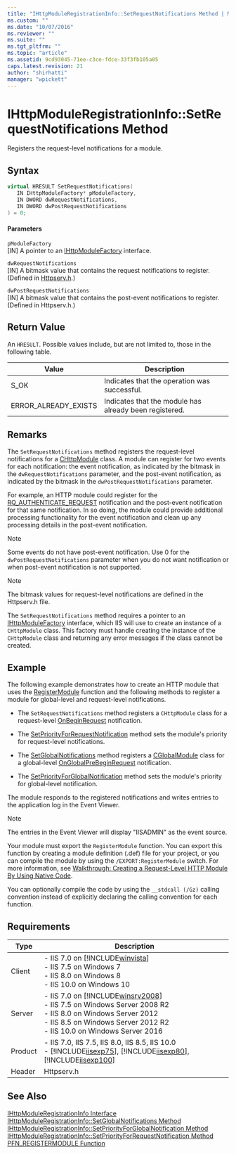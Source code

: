 ```yaml
---
title: "IHttpModuleRegistrationInfo::SetRequestNotifications Method | Microsoft Docs"
ms.custom: ""
ms.date: "10/07/2016"
ms.reviewer: ""
ms.suite: ""
ms.tgt_pltfrm: ""
ms.topic: "article"
ms.assetid: 9cd93045-71ee-c3ce-fdce-33f3fb105a05
caps.latest.revision: 21
author: "shirhatti"
manager: "wpickett"
---
```

# IHttpModuleRegistrationInfo::SetRequestNotifications Method
Registers the request-level notifications for a module.  
  
## Syntax  
  
```cpp  
virtual HRESULT SetRequestNotifications(  
   IN IHttpModuleFactory* pModuleFactory,  
   IN DWORD dwRequestNotifications,  
   IN DWORD dwPostRequestNotifications  
) = 0;  
```  
  
#### Parameters  
 `pModuleFactory`  
 [IN] A pointer to an [IHttpModuleFactory](../../web-development-reference\native-code-api-reference/ihttpmodulefactory-interface.md) interface.  
  
 `dwRequestNotifications`  
 [IN] A bitmask value that contains the request notifications to register. (Defined in [Httpserv.h](../../web-development-reference\native-code-api-reference/request-processing-constants.md).)  
  
 `dwPostRequestNotifications`  
 [IN] A bitmask value that contains the post-event notifications to register. (Defined in Httpserv.h.)  
  
## Return Value  
 An `HRESULT`. Possible values include, but are not limited to, those in the following table.  
  
|Value|Description|  
|-----------|-----------------|  
|S_OK|Indicates that the operation was successful.|  
|ERROR_ALREADY_EXISTS|Indicates that the module has already been registered.|  
  
## Remarks  
 The `SetRequestNotifications` method registers the request-level notifications for a [CHttpModule](../../web-development-reference\native-code-api-reference/chttpmodule-class.md) class. A module can register for two events for each notification: the event notification, as indicated by the bitmask in the `dwRequestNotifications` parameter, and the post-event notification, as indicated by the bitmask in the `dwPostRequestNotifications` parameter.  
  
 For example, an HTTP module could register for the [RQ_AUTHENTICATE_REQUEST](../../web-development-reference\native-code-api-reference/request-processing-constants.md) notification and the post-event notification for that same notification. In so doing, the module could provide additional processing functionality for the event notification and clean up any processing details in the post-event notification.  
  
> [!NOTE]
>  Some events do not have post-event notification. Use 0 for the `dwPostRequestNotifications` parameter when you do not want notification or when post-event notification is not supported.  
  
> [!NOTE]
>  The bitmask values for request-level notifications are defined in the Httpserv.h file.  
  
 The `SetRequestNotifications` method requires a pointer to an [IHttpModuleFactory](../../web-development-reference\native-code-api-reference/ihttpmodulefactory-interface.md) interface, which IIS will use to create an instance of a `CHttpModule` class. This factory must handle creating the instance of the `CHttpModule` class and returning any error messages if the class cannot be created.  
  
## Example  
 The following example demonstrates how to create an HTTP module that uses the [RegisterModule](../../web-development-reference\native-code-api-reference/pfn-registermodule-function.md) function and the following methods to register a module for global-level and request-level notifications.  
  
-   The `SetRequestNotifications` method registers a `CHttpModule` class for a request-level [OnBeginRequest](../../web-development-reference\native-code-api-reference/chttpmodule-onbeginrequest-method.md) notification.  
  
-   The [SetPriorityForRequestNotification](../../web-development-reference\native-code-api-reference/ihttpmoduleregistrationinfo-setpriorityforrequestnotification-method.md) method sets the module's priority for request-level notifications.  
  
-   The [SetGlobalNotifications](../../web-development-reference\native-code-api-reference/ihttpmoduleregistrationinfo-setglobalnotifications-method.md) method registers a [CGlobalModule](../../web-development-reference\native-code-api-reference/cglobalmodule-class.md) class for a global-level [OnGlobalPreBeginRequest](../../web-development-reference\native-code-api-reference/cglobalmodule-onglobalprebeginrequest-method.md) notification.  
  
-   The [SetPriorityForGlobalNotification](../../web-development-reference\native-code-api-reference/ihttpmoduleregistrationinfo-setpriorityforglobalnotification-method.md) method sets the module's priority for global-level notification.  
  
 The module responds to the registered notifications and writes entries to the application log in the Event Viewer.  
  
> [!NOTE]
>  The entries in the Event Viewer will display "IISADMIN" as the event source.  
  
<!-- TODO: review snippet reference  [!CODE [IHttpModuleRegistrationInfoSetRequestNotifications#1](IHttpModuleRegistrationInfoSetRequestNotifications#1)]  -->  
  
 Your module must export the `RegisterModule` function. You can export this function by creating a module definition (.def) file for your project, or you can compile the module by using the `/EXPORT:RegisterModule` switch. For more information, see [Walkthrough: Creating a Request-Level HTTP Module By Using Native Code](../../web-development-reference\native-code-development-overview\walkthrough-creating-a-request-level-http-module-by-using-native-code.md).  
  
 You can optionally compile the code by using the `__stdcall (/Gz)` calling convention instead of explicitly declaring the calling convention for each function.  
  
## Requirements  
  
|Type|Description|  
|----------|-----------------|  
|Client|-   IIS 7.0 on [!INCLUDE[winvista](../../wmi-provider/includes/winvista-md.md)]<br />-   IIS 7.5 on Windows 7<br />-   IIS 8.0 on Windows 8<br />-   IIS 10.0 on Windows 10|  
|Server|-   IIS 7.0 on [!INCLUDE[winsrv2008](../../wmi-provider/includes/winsrv2008-md.md)]<br />-   IIS 7.5 on Windows Server 2008 R2<br />-   IIS 8.0 on Windows Server 2012<br />-   IIS 8.5 on Windows Server 2012 R2<br />-   IIS 10.0 on Windows Server 2016|  
|Product|-   IIS 7.0, IIS 7.5, IIS 8.0, IIS 8.5, IIS 10.0<br />-   [!INCLUDE[iisexp75](../../web-development-reference/native-code-api-reference/includes/iisexp75-md.md)], [!INCLUDE[iisexp80](../../web-development-reference/native-code-api-reference/includes/iisexp80-md.md)], [!INCLUDE[iisexp100](../../web-development-reference/native-code-api-reference/includes/iisexp100-md.md)]|  
|Header|Httpserv.h|  
  
## See Also  
 [IHttpModuleRegistrationInfo Interface](../../web-development-reference\native-code-api-reference/ihttpmoduleregistrationinfo-interface.md)   
 [IHttpModuleRegistrationInfo::SetGlobalNotifications Method](../../web-development-reference\native-code-api-reference/ihttpmoduleregistrationinfo-setglobalnotifications-method.md)   
 [IHttpModuleRegistrationInfo::SetPriorityForGlobalNotification Method](../../web-development-reference\native-code-api-reference/ihttpmoduleregistrationinfo-setpriorityforglobalnotification-method.md)   
 [IHttpModuleRegistrationInfo::SetPriorityForRequestNotification Method](../../web-development-reference\native-code-api-reference/ihttpmoduleregistrationinfo-setpriorityforrequestnotification-method.md)   
 [PFN_REGISTERMODULE Function](../../web-development-reference\native-code-api-reference/pfn-registermodule-function.md)